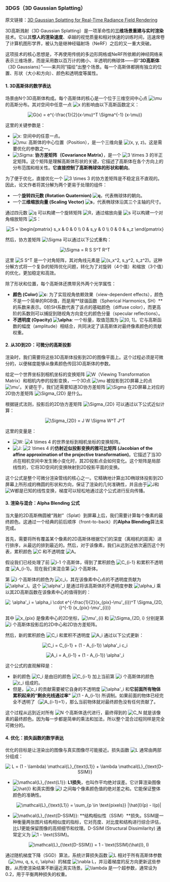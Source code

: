 ### 3DGS（3D Gaussian Splatting）

原文链接：[3D Gaussian Splatting for Real-Time Radiance Field Rendering](https://repo-sam.inria.fr/fungraph/3d-gaussian-splatting/3d_gaussian_splatting_high.pdf)

3D高斯溅射（3D Gaussian Splatting）是一项革命性的**三维场景重建与实时渲染**技术。它以其**惊人的渲染速度**、卓越的视觉质量和相对快速的训练时间，迅速席卷了计算机图形学界，被认为是继神经辐射场（NeRF）之后的又一重大突破。

这项技术的核心思想是，不再使用传统的多边形网格或NeRF所依赖的神经网络来表示三维场景，而是采用数以百万计的微小、半透明的椭球体——即“**3D高斯体**（3D Gaussians）”——来共同“描绘”出整个场景。每一个高斯体都拥有独立的位置、形状（大小和方向）、颜色和透明度等属性。

#### 1. 3D高斯体的数学表达

场景由N个3D高斯体构成。每个高斯体的核心是一个位于三维空间中心点 <img src="https://latex.codecogs.com/svg.latex?\mu" alt="\mu" /> 的高斯分布。其对空间中任意一点 <img src="https://latex.codecogs.com/svg.latex?x" alt="x" /> 的影响由以下高斯函数定义：

<p align="center">
<img src="https://latex.codecogs.com/svg.latex?G(x)%20%3D%20e%5E%7B-%5Cfrac%7B1%7D%7B2%7D(x-%5Cmu)%5ET%20%5CSigma%5E%7B-1%7D%20(x-%5Cmu)%7D" alt="G(x) = e^{-\frac{1}{2}(x-\mu)^T \Sigma^{-1} (x-\mu)}" />
</p>

这里的关键参数是：

* <img src="https://latex.codecogs.com/svg.latex?x" alt="x" />: 空间中的任意一点。
* <img src="https://latex.codecogs.com/svg.latex?\mu" alt="\mu" />: 高斯体的中心位置（Position），是一个三维向量 <img src="https://latex.codecogs.com/svg.latex?(x%2C%20y%2C%20z)" alt="(x, y, z)" />。这是需要优化的参数之一。
* <img src="https://latex.codecogs.com/svg.latex?\Sigma" alt="\Sigma" />: **协方差矩阵（Covariance Matrix）**，是一个 <img src="https://latex.codecogs.com/svg.latex?3%20%5Ctimes%203" alt="3 \times 3" /> 的半正定矩阵。这个矩阵是理解高斯体形状的关键，它描述了高斯体在各个方向上的分布范围和相关性。**它直接控制了高斯椭球体的形状和朝向**。

为了便于优化，直接优化一个 <img src="https://latex.codecogs.com/svg.latex?3%20%5Ctimes%203" alt="3 \times 3" /> 的协方差矩阵是不稳定且不直观的。因此，论文作者将其分解为两个更易于处理的组件：

* 一个**旋转四元数 (Rotation Quaternion) <img src="https://latex.codecogs.com/svg.latex?q" alt="q" />**，代表椭球体的朝向。
* 一个**三维缩放向量 (Scaling Vector) <img src="https://latex.codecogs.com/svg.latex?s" alt="s" />**，代表椭球体沿其三个主轴的尺寸。

通过四元数 <img src="https://latex.codecogs.com/svg.latex?q" alt="q" /> 可以构建一个旋转矩阵 <img src="https://latex.codecogs.com/svg.latex?R" alt="R" />，通过缩放向量 <img src="https://latex.codecogs.com/svg.latex?s" alt="s" /> 可以构建一个对角缩放矩阵 <img src="https://latex.codecogs.com/svg.latex?S" alt="S" />：

<p align="center">
<img src="https://latex.codecogs.com/svg.latex?S%20%3D%20%5Cbegin%7Bpmatrix%7D%20s_x%20%26%200%20%26%200%20%5C%5C%200%20%26%20s_y%20%26%200%20%5C%5C%200%20%26%200%20%26%20s_z%20%5Cend%7Bpmatrix%7D" alt="S = \begin{pmatrix} s_x & 0 & 0 \\ 0 & s_y & 0 \\ 0 & 0 & s_z \end{pmatrix}" />
</p>

然后，协方差矩阵 <img src="https://latex.codecogs.com/svg.latex?\Sigma" alt="\Sigma" /> 可以通过以下公式重构：

<p align="center">
<img src="https://latex.codecogs.com/svg.latex?%5CSigma%20%3D%20R%20S%20S%5ET%20R%5ET" alt="\Sigma = R S S^T R^T" />
</p>

这里 <img src="https://latex.codecogs.com/svg.latex?S%20S%5ET" alt="S S^T" /> 是一个对角矩阵，其对角线元素是 <img src="https://latex.codecogs.com/svg.latex?(s_x%5E2%2C%20s_y%5E2%2C%20s_z%5E2)" alt="(s_x^2, s_y^2, s_z^2)" />。这种分解方式将一个复杂的矩阵优化问题，转化为了对旋转（4个值）和缩放（3个值）的优化，更加稳定和高效。

除了形状和位置，每个高斯体还携带另外两个光学属性：

* **颜色 (Color) <img src="https://latex.codecogs.com/svg.latex?c" alt="c" />**: 为了实现视角依赖效果（view-dependent effects），颜色不是一个简单的RGB值，而是用**球谐函数（Spherical Harmonics, SH）**的系数来表示。0阶SH系数代表了该点的基础颜色（diffuse color），而更高阶的系数则可以捕捉到随视角方向变化的颜色分量（specular reflections）。
* **不透明度 (Opacity) <img src="https://latex.codecogs.com/svg.latex?%5Calpha" alt="\alpha" />**: 一个标量，取值范围为 <img src="https://latex.codecogs.com/svg.latex?%5B0%2C%201%5D" alt="[0, 1]" />。它与高斯函数的幅度（amplitude）相结合，共同决定了该高斯体对最终像素颜色的贡献权重。

#### 2. 从3D到2D：可微分的高斯投影

渲染时，我们需要将这些3D高斯体投影到2D的图像平面上。这个过程必须是可微分的，以便梯度能够从像素颜色传回3D高斯体的参数。

给定一个世界坐标到相机坐标的变换矩阵 <img src="https://latex.codecogs.com/svg.latex?W" alt="W" />（Viewing Transformation Matrix）和相机内参的投影变换，一个3D点 <img src="https://latex.codecogs.com/svg.latex?%5Cmu" alt="\mu" /> 被投影到2D屏幕上的点 <img src="https://latex.codecogs.com/svg.latex?%5Cmu%27" alt="\mu'" />。关键在于，我们还需要知道3D协方差矩阵 <img src="https://latex.codecogs.com/svg.latex?%5CSigma" alt="\Sigma" /> 在2D屏幕上对应的2D协方差矩阵 <img src="https://latex.codecogs.com/svg.latex?%5CSigma_%7B2D%7D" alt="\Sigma_{2D}" /> 是什么。

根据链式法则，投影后的2D协方差矩阵 <img src="https://latex.codecogs.com/svg.latex?%5CSigma_%7B2D%7D" alt="\Sigma_{2D}" /> 可以通过以下公式近似计算：

<p align="center">
<img src="https://latex.codecogs.com/svg.latex?%5CSigma_%7B2D%7D%20%3D%20J%20W%20%5CSigma%20W%5ET%20J%5ET" alt="\Sigma_{2D} = J W \Sigma W^T J^T" />
</p>

这里的变量是：

* <img src="https://latex.codecogs.com/svg.latex?W" alt="W" />: <img src="https://latex.codecogs.com/svg.latex?4%20%5Ctimes%204" alt="4 \times 4" /> 的世界坐标到相机坐标的变换矩阵。
* <img src="https://latex.codecogs.com/svg.latex?J" alt="J" />: <img src="https://latex.codecogs.com/svg.latex?2%20%5Ctimes%204" alt="2 \times 4" /> 的**仿射近似投影变换的雅可比矩阵 (Jacobian of the affine approximation of the projective transformation)**。它描述了当3D点在相机空间中发生微小变化时，其2D投影点会如何变化。这个矩阵是局部线性的，它将3D空间的变换映射到2D投影平面的变换。

这个公式是整个可微分渲染管线的核心之一。它精确地计算出3D椭球体投影到2D屏幕上所形成的椭圆的形状和方向，保证了渲染的几何准确性，并且由于<img src="https://latex.codecogs.com/svg.latex?J" alt="J" />和<img src="https://latex.codecogs.com/svg.latex?W" alt="W" />都是已知的线性变换，梯度可以轻松地通过这个公式进行反向传播。

#### 3. 渲染与混合：Alpha Blending 公式

当大量的2D高斯椭圆被“溅射”（Splat）到屏幕上后，我们需要计算每个像素的最终颜色。这通过一个经典的前后顺序（front-to-back）的**Alpha Blending**算法来完成。

首先，需要将所有覆盖某个像素的2D高斯体根据它们的深度（离相机的距离）进行排序，从最远的排到最近的。然后，对于该像素，我们从远到近依次遍历这个列表，累积颜色 <img src="https://latex.codecogs.com/svg.latex?C" alt="C" /> 和不透明度 <img src="https://latex.codecogs.com/svg.latex?A" alt="A" />。

假设我们已经处理了前 <img src="https://latex.codecogs.com/svg.latex?i-1" alt="i-1" /> 个高斯体，得到了累积颜色 <img src="https://latex.codecogs.com/svg.latex?C_%7Bi-1%7D" alt="C_{i-1}" /> 和累积不透明度 <img src="https://latex.codecogs.com/svg.latex?A_%7Bi-1%7D" alt="A_{i-1}" />。现在我们来混合第 <img src="https://latex.codecogs.com/svg.latex?i" alt="i" /> 个高斯体。

第 <img src="https://latex.codecogs.com/svg.latex?i" alt="i" /> 个高斯体的颜色为 <img src="https://latex.codecogs.com/svg.latex?c_i" alt="c_i" />，其在该像素中心点的不透明度贡献为 <img src="https://latex.codecogs.com/svg.latex?%5Calpha%27_i" alt="\alpha'_i" />。这个 <img src="https://latex.codecogs.com/svg.latex?%5Calpha%27_i" alt="\alpha'_i" /> 是通过将该高斯体的不透明度参数 <img src="https://latex.codecogs.com/svg.latex?%5Calpha_i" alt="\alpha_i" /> 乘以其2D高斯函数在该像素中心的值得到的：

<p align="center">
<img src="https://latex.codecogs.com/svg.latex?%5Calpha%27_i%20%3D%20%5Calpha_i%20%5Ccdot%20e%5E%7B-%5Cfrac%7B1%7D%7B2%7D(x_%7Bpix%7D-%5Cmu%27_%7Bi%7D)%5ET%20%5CSigma_%7B2D%2C%20i%7D%5E%7B-1%7D%20(x_%7Bpix%7D-%5Cmu%27_%7Bi%7D)%7D" alt="\alpha'_i = \alpha_i \cdot e^{-\frac{1}{2}(x_{pix}-\mu'_{i})^T \Sigma_{2D, i}^{-1} (x_{pix}-\mu'_{i})}" />
</p>

其中 <img src="https://latex.codecogs.com/svg.latex?x_%7Bpix%7D" alt="x_{pix}" /> 是像素中心的2D坐标，<img src="https://latex.codecogs.com/svg.latex?%5Cmu%27_%7Bi%7D" alt="\mu'_{i}" /> 和 <img src="https://latex.codecogs.com/svg.latex?%5CSigma_%7B2D%2C%20i%7D" alt="\Sigma_{2D, i}" /> 分别是第 <img src="https://latex.codecogs.com/svg.latex?i" alt="i" /> 个高斯体投影后的2D中心和2D协方差矩阵。

然后，新的累积颜色 <img src="https://latex.codecogs.com/svg.latex?C_i" alt="C_i" /> 和累积不透明度 <img src="https://latex.codecogs.com/svg.latex?A_i" alt="A_i" /> 通过以下公式更新：

<p align="center">
<img src="https://latex.codecogs.com/svg.latex?C_i%20%3D%20C_%7Bi-1%7D%20%2B%20(1%20-%20A_%7Bi-1%7D)%20%5Calpha%27_i%20c_i" alt="C_i = C_{i-1} + (1 - A_{i-1}) \alpha'_i c_i" />
</p>

<p align="center">
<img src="https://latex.codecogs.com/svg.latex?A_i%20%3D%20A_%7Bi-1%7D%20%2B%20(1%20-%20A_%7Bi-1%7D)%20%5Calpha%27_i" alt="A_i = A_{i-1} + (1 - A_{i-1}) \alpha'_i" />
</p>

这个公式的直观解释是：
* 新的颜色 <img src="https://latex.codecogs.com/svg.latex?C_i" alt="C_i" /> 是由旧的颜色 <img src="https://latex.codecogs.com/svg.latex?C_%7Bi-1%7D" alt="C_{i-1}" /> 加上当前第 <img src="https://latex.codecogs.com/svg.latex?i" alt="i" /> 个高斯体的颜色 <img src="https://latex.codecogs.com/svg.latex?c_i" alt="c_i" /> 组成的。
* 但是，<img src="https://latex.codecogs.com/svg.latex?c_i" alt="c_i" /> 的贡献需要被它自身的不透明度 <img src="https://latex.codecogs.com/svg.latex?%5Calpha%27_i" alt="\alpha'_i" /> 和**它前面所有物体累积起来的“剩余光线通过率”** <img src="https://latex.codecogs.com/svg.latex?(1%20-%20A_%7Bi-1%7D)" alt="(1 - A_{i-1})" /> 所调制。如果前面的物体已经完全不透明了（<img src="https://latex.codecogs.com/svg.latex?A_%7Bi-1%7D%3D1" alt="A_{i-1}=1" />），那么当前物体就对最终颜色没有任何贡献了。

这个过程从远到近对所有 <img src="https://latex.codecogs.com/svg.latex?N" alt="N" /> 个高斯体迭代进行，最终得到的 <img src="https://latex.codecogs.com/svg.latex?C_N" alt="C_N" /> 就是该像素的最终颜色。因为每一步都是简单的乘法和加法，所以整个混合过程同样是完全可微分的。

#### 4. 优化：损失函数的数学表达

优化的目标是让渲染出的图像与真实图像尽可能接近。损失函数 <img src="https://latex.codecogs.com/svg.latex?L" alt="L" /> 通常由两部分组成：

<p align="center">
<img src="https://latex.codecogs.com/svg.latex?L%20%3D%20(1%20-%20%5Clambda)%20%5Cmathcal%7BL%7D_%7B%5Ctext%7BL1%7D%7D%20%2B%20%5Clambda%20%5Cmathcal%7BL%7D_%7B%5Ctext%7BD-SSIM%7D%7D" alt="L = (1 - \lambda) \mathcal{L}_{\text{L1}} + \lambda \mathcal{L}_{\text{D-SSIM}}" />
</p>

* <img src="https://latex.codecogs.com/svg.latex?%5Cmathcal%7BL%7D_%7B%5Ctext%7BL1%7D%7D" alt="\mathcal{L}_{\text{L1}}" />: **L1损失**，也叫作平均绝对误差。它计算渲染图像 <img src="https://latex.codecogs.com/svg.latex?%5Chat%7BI%7D" alt="\hat{I}" /> 和真实图像 <img src="https://latex.codecogs.com/svg.latex?I" alt="I" /> 之间每个像素颜色值的绝对差之和。它能保证整体颜色的准确性。
    
    <p align="center">
    <img src="https://latex.codecogs.com/svg.latex?%5Cmathcal%7BL%7D_%7B%5Ctext%7BL1%7D%7D%20%3D%20%5Csum_%7Bp%20%5Cin%20%5Ctext%7Bpixels%7D%7D%20%7C%5Chat%7BI%7D(p)%20-%20I(p)%7C" alt="\mathcal{L}_{\text{L1}} = \sum_{p \in \text{pixels}} |\hat{I}(p) - I(p)|" />
    </p>
    
* <img src="https://latex.codecogs.com/svg.latex?%5Cmathcal%7BL%7D_%7B%5Ctext%7BD-SSIM%7D%7D" alt="\mathcal{L}_{\text{D-SSIM}}" />: **结构相似性（SSIM）**损失。SSIM是一种衡量两张图片结构相似度的指标，它对亮度、对比度和结构进行综合评估，比L1更能保留图像的高频细节和纹理。D-SSIM (Structural Dissimilarity) 通常定义为 <img src="https://latex.codecogs.com/svg.latex?1%20-%20%5Ctext%7BSSIM%7D" alt="1 - \text{SSIM}" />。
    
    <p align="center">
    <img src="https://latex.codecogs.com/svg.latex?%5Cmathcal%7BL%7D_%7B%5Ctext%7BD-SSIM%7D%7D%20%3D%201%20-%20%5Ctext%7BSSIM%7D(%5Chat%7BI%7D%2C%20I)" alt="\mathcal{L}_{\text{D-SSIM}} = 1 - \text{SSIM}(\hat{I}, I)" />
    </p>

通过随机梯度下降（SGD）算法，系统计算损失函数 <img src="https://latex.codecogs.com/svg.latex?L" alt="L" /> 相对于所有高斯体参数（<img src="https://latex.codecogs.com/svg.latex?%5Cmu%2C%20q%2C%20s%2C%20c%2C%20%5Calpha" alt="\mu, q, s, c, \alpha" />）的梯度 <img src="https://latex.codecogs.com/svg.latex?%5Cnabla%20L" alt="\nabla L" />，并沿着梯度的反方向更新这些参数，从而使渲染结果不断逼近真实场景。<img src="https://latex.codecogs.com/svg.latex?%5Clambda" alt="\lambda" /> 是一个超参数，通常设为0.2，用于平衡两种损失的权重。
